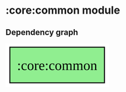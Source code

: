 ﻿# :core:common module
## Dependency graph
![:core:common](../../docs/images/graphs/dep_graph__core_common.svg)
